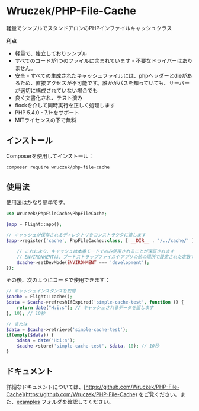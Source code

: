 # Wruczek/PHP-File-Cache

軽量でシンプルでスタンドアロンのPHPインファイルキャッシュクラス

**利点**
- 軽量で、独立しておりシンプル
- すべてのコードが1つのファイルに含まれています - 不要なドライバーはありません。
- 安全 - すべての生成されたキャッシュファイルには、phpヘッダーとdieがあるため、直接アクセスが不可能です。誰かがパスを知っていても、サーバーが適切に構成されていない場合でも
- 良く文書化され、テスト済み
- flockを介して同時実行を正しく処理します
- PHP 5.4.0 - 7.1+をサポート
- MITライセンスの下で無料

## インストール

Composerを使用してインストール：

```bash
composer require wruczek/php-file-cache
```

## 使用法

使用法はかなり簡単です。

```php
use Wruczek\PhpFileCache\PhpFileCache;

$app = Flight::app();

// キャッシュが保存されるディレクトリをコンストラクタに渡します
$app->register('cache', PhpFileCache::class, [ __DIR__ . '/../cache/' ], function(PhpFileCache $cache) {

	// これにより、キャッシュは本番モードでのみ使用されることが保証されます
	// ENVIRONMENTは、ブートストラップファイルやアプリの他の場所で設定された定数です
	$cache->setDevMode(ENVIRONMENT === 'development');
});
```

その後、次のようにコードで使用できます：

```php
// キャッシュインスタンスを取得
$cache = Flight::cache();
$data = $cache->refreshIfExpired('simple-cache-test', function () {
    return date("H:i:s"); // キャッシュされるデータを返します
}, 10); // 10秒

// または
$data = $cache->retrieve('simple-cache-test');
if(empty($data)) {
	$data = date("H:i:s");
	$cache->store('simple-cache-test', $data, 10); // 10秒
}
```

## ドキュメント

詳細なドキュメントについては、[https://github.com/Wruczek/PHP-File-Cache](https://github.com/Wruczek/PHP-File-Cache) をご覧ください。また、[examples](https://github.com/Wruczek/PHP-File-Cache/tree/master/examples) フォルダを確認してください。